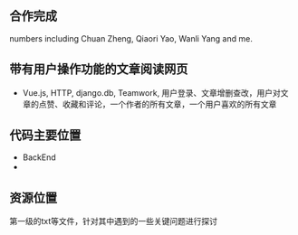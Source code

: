 ## 合作完成
numbers including Chuan Zheng, Qiaori Yao, Wanli Yang and me.

## 带有用户操作功能的文章阅读网页
- Vue.js, HTTP, django.db, Teamwork, 用户登录、文章增删查改，用户对文章的点赞、收藏和评论，一个作者的所有文章，一个用户喜欢的所有文章

## 代码主要位置
- BackEnd
- 

## 资源位置
第一级的txt等文件，针对其中遇到的一些关键问题进行探讨

